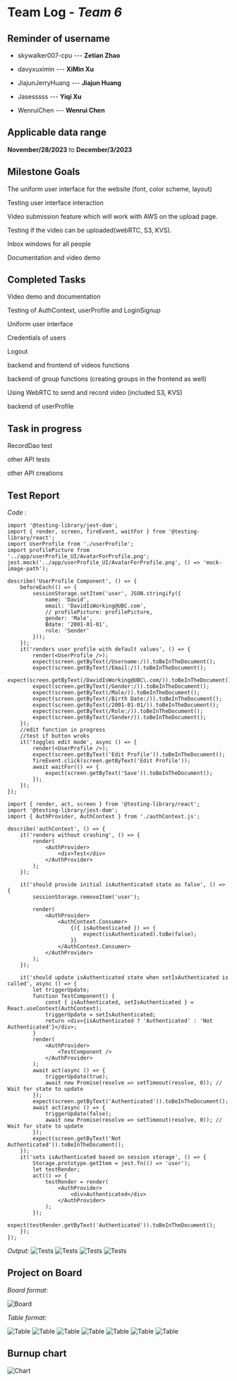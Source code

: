 # Team Log - _Team 6_

## Reminder of username 
* skywalker007-cpu --- **Zetian Zhao**

* davyxuximin --- **XiMin Xu**

* JiajunJerryHuang --- **Jiajun Huang**

* Jasesssss --- **Yiqi Xu**

* WenruiChen --- **Wenrui Chen**

## Applicable data range
**November/28/2023** to **December/3/2023**

## Milestone Goals
The uniform user interface for the website (font, color scheme, layout)

Testing user interface interaction

Video submission feature which will work with AWS on the upload page.

Testing if the video can be uploaded(webRTC, S3, KVS). 

Inbox windows for all people

Documentation and video demo

## Completed Tasks 
Video demo and documentation

Testing of AuthContext, userProfile and LoginSignup

Uniform user interface

Credentials of users

Logout

backend and frontend of videos functions

backend of group functions (creating groups in the frontend as well)

Using WebRTC to send and record video (included S3, KVS)

backend of userProfile
## Task in progress

RecordDao test

other API tests

other API creations

## Test Report
*Code :*
```import React from 'react';
import '@testing-library/jest-dom';
import { render, screen, fireEvent, waitFor } from '@testing-library/react';
import UserProfile from './userProfile';
import profilePicture from '../app/userProfile_UI/AvatarForProfile.png';
jest.mock('../app/userProfile_UI/AvatarForProfile.png', () => 'mock-image-path');

describe('UserProfile Component', () => {
    beforeEach(() => {
        sessionStorage.setItem('user', JSON.stringify({
            name: 'David',
            email: 'DavidIsWorking@UBC.com',
            // profilePicture: profilePicture,
            gender: 'Male',
            Bdate: '2001-01-01',
            role: 'Sender'
        }));
    });
    it('renders user profile with default values', () => {
        render(<UserProfile />);
        expect(screen.getByText(/Username:/)).toBeInTheDocument();
        expect(screen.getByText(/Email:/)).toBeInTheDocument();
        expect(screen.getByText(/DavidIsWorking@UBC\.com/)).toBeInTheDocument();
        expect(screen.getByText(/Gender:/)).toBeInTheDocument();
        expect(screen.getByText(/Male/)).toBeInTheDocument();
        expect(screen.getByText(/Birth Date:/)).toBeInTheDocument();
        expect(screen.getByText(/2001-01-01/)).toBeInTheDocument();
        expect(screen.getByText(/Role:/)).toBeInTheDocument();
        expect(screen.getByText(/Sender/)).toBeInTheDocument();
    });
    //edit function in progress
    //test if button wroks
    it('toggles edit mode', async () => {
        render(<UserProfile />);
        expect(screen.getByText('Edit Profile')).toBeInTheDocument();
        fireEvent.click(screen.getByText('Edit Profile'));
        await waitFor(() => {
            expect(screen.getByText('Save')).toBeInTheDocument();
        });
    });
});
```
```import React from 'react';
import { render, act, screen } from '@testing-library/react';
import '@testing-library/jest-dom';
import { AuthProvider, AuthContext } from './authContext.js';

describe('authContext', () => {
    it('renders without crashing', () => {
        render(
            <AuthProvider>
                <div>Test</div>
            </AuthProvider>
        );
    });

    it('should provide initial isAuthenticated state as false', () => {
        sessionStorage.removeItem('user');

        render(
            <AuthProvider>
                <AuthContext.Consumer>
                    {({ isAuthenticated }) => {
                        expect(isAuthenticated).toBe(false);
                    }}
                </AuthContext.Consumer>
            </AuthProvider>
        );
    });

    it('should update isAuthenticated state when setIsAuthenticated is called', async () => {
        let triggerUpdate;
        function TestComponent() {
            const { isAuthenticated, setIsAuthenticated } = React.useContext(AuthContext);
            triggerUpdate = setIsAuthenticated;
            return <div>{isAuthenticated ? 'Authenticated' : 'Not Authenticated'}</div>;
        }
        render(
            <AuthProvider>
                <TestComponent />
            </AuthProvider>
        );
        await act(async () => {
            triggerUpdate(true);
            await new Promise(resolve => setTimeout(resolve, 0)); // Wait for state to update
        });
        expect(screen.getByText('Authenticated')).toBeInTheDocument();
        await act(async () => {
            triggerUpdate(false);
            await new Promise(resolve => setTimeout(resolve, 0)); // Wait for state to update
        });
        expect(screen.getByText('Not Authenticated')).toBeInTheDocument();
    });
    it('sets isAuthenticated based on session storage', () => {
        Storage.prototype.getItem = jest.fn(() => 'user');
        let testRender;
        act(() => {
            testRender = render(
                <AuthProvider>
                    <div>Authenticated</div>
                </AuthProvider>
            );
        });
        expect(testRender.getByText('Authenticated')).toBeInTheDocument();
    });
});
```
*Output:*
![Tests](test1.png)
![Tests](test2.png)
![Tests](test3.png)
![Tests](test4.png)

## Project on Board
*Board format:*

![Board](Board.png)

*Table format:*

![Table](table1.png)
![Table](table2.png)
![Table](table3.png)
![Table](table4.png)
![Table](table5.png)
![Table](table6.png)
![Table](table7.png)

## Burnup chart
![Chart](Chart.png)